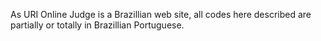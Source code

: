 As URI Online Judge is a Brazillian web site, all codes here described are partially or totally in Brazillian Portuguese.
